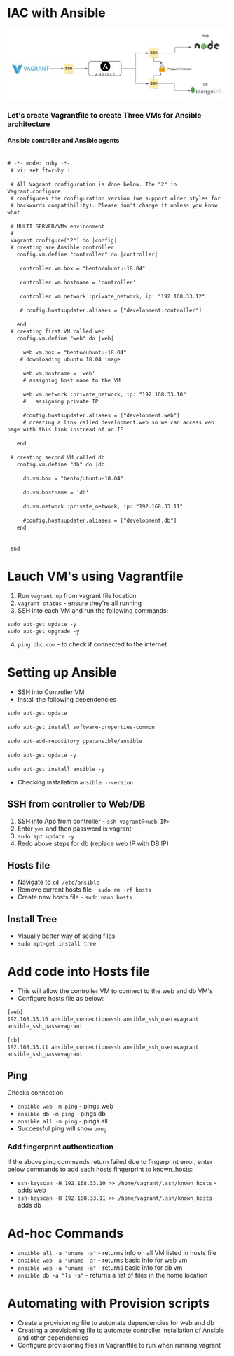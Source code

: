 # IAC with Ansible

![](Images/ansible-controller-2-agent-nodes-diagram.JPG)

### Let's create Vagrantfile to create Three VMs for Ansible architecture
#### Ansible controller and Ansible agents 

```

# -*- mode: ruby -*-
 # vi: set ft=ruby :
 
 # All Vagrant configuration is done below. The "2" in Vagrant.configure
 # configures the configuration version (we support older styles for
 # backwards compatibility). Please don't change it unless you know what
 
 # MULTI SERVER/VMs environment 
 #
 Vagrant.configure("2") do |config|
 # creating are Ansible controller
   config.vm.define "controller" do |controller|
     
    controller.vm.box = "bento/ubuntu-18.04"
    
    controller.vm.hostname = 'controller'
    
    controller.vm.network :private_network, ip: "192.168.33.12"
    
    # config.hostsupdater.aliases = ["development.controller"] 
    
   end 
 # creating first VM called web  
   config.vm.define "web" do |web|
     
     web.vm.box = "bento/ubuntu-18.04"
    # downloading ubuntu 18.04 image
 
     web.vm.hostname = 'web'
     # assigning host name to the VM
     
     web.vm.network :private_network, ip: "192.168.33.10"
     #   assigning private IP
     
     #config.hostsupdater.aliases = ["development.web"]
     # creating a link called development.web so we can access web page with this link instread of an IP   
         
   end
   
 # creating second VM called db
   config.vm.define "db" do |db|
     
     db.vm.box = "bento/ubuntu-18.04"
     
     db.vm.hostname = 'db'
     
     db.vm.network :private_network, ip: "192.168.33.11"
     
     #config.hostsupdater.aliases = ["development.db"]     
   end
 
 
 end
```



# Lauch VM's using Vagrantfile

1. Run `vagrant up` from vagrant file location
2. `vagrant status` - ensure they're all running 
3. SSH into each VM and run the following commands:
```
sudo apt-get update -y
sudo apt-get upgrade -y
```
4. `ping bbc.com` - to check if connected to the internet


# Setting up Ansible

- SSH into Controller VM
- Install the following dependencies 
```
sudo apt-get update
  
sudo apt-get install software-properties-common
  
sudo apt-add-repository ppa:ansible/ansible
  
sudo apt-get update -y
  
sudo apt-get install ansible -y

```

- Checking installation `ansible --version`

## SSH from controller to Web/DB

1. SSH into App from controller - `ssh vagrant@<web IP>` 
2. Enter `yes` and then password is vagrant
3. `sudo apt update -y`
4. Redo above steps for db (replace web IP with DB IP)


## Hosts file
- Navigate to `cd /etc/ansible`
- Remove current hosts file - `sudo rm -rf hosts`
- Create new hosts file - `sudo nano hosts`

## Install Tree
- Visually better way of seeing files
- `sudo apt-get install tree`

# Add code into Hosts file
- This will allow the controller VM to connect to the web and db VM's
- Configure hosts file as below:
```
[web]
192.168.33.10 ansible_connection=ssh ansible_ssh_user=vagrant ansible_ssh_pass=vagrant
 
[db]
192.168.33.11 ansible_connection=ssh ansible_ssh_user=vagrant ansible_ssh_pass=vagrant

```

## Ping
Checks connection
- `ansible web -m ping` - pings web
- `ansible db -m ping` - pings db
- `ansible all -m ping` - pings all
- Successful ping will show `pong`

### Add fingerprint authentication
If the above ping commands return failed due to fingerprint error, enter below commands to add each hosts fingerprint to known_hosts:
- `ssh-keyscan -H 192.168.33.10 >> /home/vagrant/.ssh/known_hosts` - adds web
- `ssh-keyscan -H 192.168.33.11 >> /home/vagrant/.ssh/known_hosts` - adds db 


# Ad-hoc Commands
- `ansible all -a "uname -a"` - returns info on all VM listed in hosts file
- `ansible web -a "uname -a"` - returns basic info for web vm
- `ansible web -a "uname -a"` - returns basic info for db vm
- `ansible db -a "ls -a"` - returns a list of files in the home location


# Automating with Provision scripts

- Create a provisioning file to automate dependencies for web and db
- Creating a provisioning file to automate controller installation of Ansible and other dependencies 
- Configure provisioning files in Vagrantfile to run when running vagrant